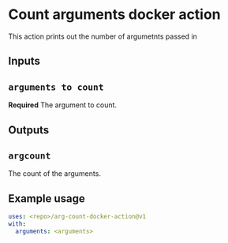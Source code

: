 # Count arguments docker action

This action prints out the number of argumetnts passed in

## Inputs

## `arguments to count`

**Required** The argument to count.

## Outputs

## `argcount`

The count of the arguments.

## Example usage

```yaml
uses: <repo>/arg-count-docker-action@v1
with:
  arguments: <arguments>
```